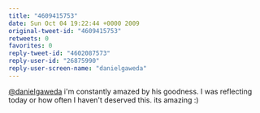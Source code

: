 ```yaml
---
title: "4609415753"
date: Sun Oct 04 19:22:44 +0000 2009
original-tweet-id: "4609415753"
retweets: 0
favorites: 0
reply-tweet-id: "4602087573"
reply-user-id: "26875990"
reply-user-screen-name: "danielgaweda"
---
```

<a href="https://twitter.com/danielgaweda">@danielgaweda</a> i'm constantly amazed by his goodness. I was reflecting today or how often I haven't deserved this. its amazing :)
